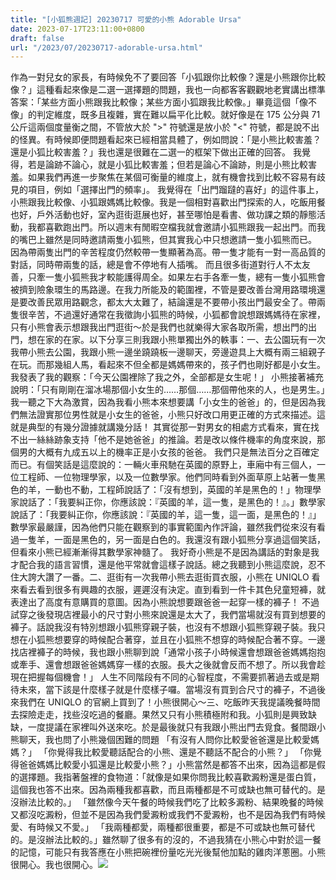 ```yaml
---
title: "[小狐熊週記] 20230717 可愛的小熊 Adorable Ursa"
date: 2023-07-17T23:11:00+0800
draft: false
url: "/2023/07/20230717-adorable-ursa.html"
---
```


作為一對兒女的家長，有時候免不了要回答「小狐跟你比較像？還是小熊跟你比較像？」這種看起來像是二選一選擇題的問題，我也一向都客客觀觀地老實講出標準答案：「某些方面小熊跟我比較像；某些方面小狐跟我比較像。」畢竟這個「像不像」的判定維度，既多且複雜，實在難以扁平化比較。就好像是在 175 公分與 71 公斤這兩個度量衡之間，不管放大於 ">" 符號還是放小於 "<" 符號，都是說不出的怪異。有時候即便問題看起來已經相當具體了，例如問說：「是小熊比較害羞？還是小狐比較害羞？」我也還是很難在二選一的框架下做出正確的回答。 我覺得，若是論跡不論心，就是小狐比較害羞；但若是論心不論跡，則是小熊比較害羞。如果我們再進一步聚焦在某個可衡量的維度上，就有機會找到比較不容易有歧見的項目，例如「選擇出門的頻率」。 我覺得在「出門蹓躂的喜好」的這件事上，小熊跟我比較像、小狐跟媽媽比較像。我是一個相對喜歡出門探索的人，吃飯用餐也好，戶外活動也好，室內逛街逛展也好，甚至哪怕是看書、做功課之類的靜態活動，我都喜歡跑出門。所以週末有閒暇空檔我就會邀請小狐熊跟我一起出門。而我的嘴巴上雖然是同時邀請兩隻小狐熊，但其實我心中只想邀請一隻小狐熊而已。 因為帶兩隻出門的辛苦程度仍然較帶一隻顯著為高。帶一隻才能有一對一高品質的對話，同時帶兩隻的話，總是會不停地有人插嘴。 而且很多街道對行人不太友善，只牽一隻小狐熊我才較能護得周全。如果左右手各牽一隻，總有一隻小狐熊會被擠到險象環生的馬路邊。在我力所能及的範圍裡，不管是要改善台灣用路環境還是要改善民眾用路觀念，都太大太難了，結論還是不要帶小孩出門最安全了。帶兩隻很辛苦，不過還好通常在我徵詢小狐熊的時候，小狐都會說想跟媽媽待在家裡，只有小熊會表示想跟我出門逛街～於是我們也就樂得大家各取所需，想出門的出門，想在家的在家。以下分享三則我跟小熊單獨出外的軼事：一、去公園玩有一次我帶小熊去公園，我跟小熊一邊坐蹺蹺板一邊聊天，旁邊遊具上大概有兩三組親子在玩。而那幾組人馬，看起來不但全都是媽媽帶來的，孩子們也剛好都是小女生。 我發表了我的觀察：「今天公園裡除了我之外，全部都是女生呢！」 小熊接著補充說明：「只有剛剛在溜冰場那個小女生的……那個……那個帶他來的人，也是男生。」我一聽之下大為激賞，因為我看小熊本來想要講「小女生的爸爸」的，但是因為我們無法證實那位男性就是小女生的爸爸，小熊只好改口用更正確的方式來描述。這就是典型的有幾分證據就講幾分話！ 其實從那一對男女的相處方式看來，實在找不出一絲絲跡象支持「他不是她爸爸」的推論。若是改以條件機率的角度來說，那個男的大概有九成五以上的機率正是小女孩的爸爸。 我們只是無法百分之百確定而已。有個笑話是這麼說的：一輛火車飛馳在英國的原野上，車廂中有三個人，一位工程師、一位物理學家，以及一位數學家。他們同時看到外面草原上站著一隻黑色的羊，一動也不動，工程師說話了：「沒有想到，英國的羊是黑色的！」物理學家說話了：「我要糾正你，你應該說：『英國的羊，這一隻，是黑色的！』。」數學家說話了：「我要糾正你，你應該說：『英國的羊，這一隻，這一面，是黑色的！』」數學家最嚴謹，因為他們只能在觀察到的事實範圍內作評論，雖然我們從來沒有看過一隻羊，一面是黑色的，另一面是白色的。我還沒有跟小狐熊分享過這個笑話，但看來小熊已經漸漸得其數學家神髓了。 我好奇小熊是不是因為講話的對象是我才配合我的語言習慣，還是他平常就會這樣子說話。總之我聽到小熊這麼說，忍不住大誇大讚了一番。二、逛街有一次我帶小熊去逛街買衣服，小熊在 UNIQLO 看來看去看到很多有興趣的衣服，遲遲沒有決定。直到看到一件卡其色兒童短褲，就表達出了高度有意購買的意圖。因為小熊說想要跟爸爸一起穿一樣的褲子！ 不過試穿之後發現店裡最小的尺寸對小熊來說還是太大了，我們當場就沒有買到想要的褲子。話說我沒有特別想跟小狐熊穿親子裝，也沒有不想跟小狐熊穿親子裝。我只想在小狐熊想要穿的時候配合著穿，並且在小狐熊不想穿的時候配合著不穿。一邊找店裡褲子的時候，我也跟小熊聊到說「通常小孩子小時候還會想跟爸爸媽媽抱抱或牽手、還會想跟爸爸媽媽穿一樣的衣服。長大之後就會反而不想了。所以我會趁現在把握每個機會！」 人生不同階段有不同的心智程度，不需要抓著過去或是期待未來，當下該是什麼樣子就是什麼樣子囉。當場沒有買到合尺寸的褲子，不過後來我們在 UNIQLO 的官網上買到了！小熊很開心～三、吃飯昨天我提議晚餐時間去探險走走，找些沒吃過的餐廳。果然又只有小熊積極附和我。小狐則是興致缺缺，一度提議在家裡叫外送來吃。於是最後就只有我跟小熊出門去覓食。餐間跟小熊聊天，我也問了小熊幾個困難的問題 「有沒有人問你比較愛爸爸還是比較愛媽媽？」 「你覺得我比較愛聽話配合的小熊、還是不聽話不配合的小熊？」 「你覺得爸爸媽媽比較愛小狐還是比較愛小熊？」小熊當然是都答不出來，因為這都是假的選擇題。我指著盤裡的食物道：「就像是如果你問我比較喜歡澱粉還是蛋白質，這個我也答不出來。因為兩種我都喜歡，而且兩種都是不可或缺也無可替代的。是沒辦法比較的。」 「雖然像今天午餐的時候我們吃了比較多澱粉、結果晚餐的時候又都沒吃澱粉，但並不是因為我們愛澱粉或我們不愛澱粉，也不是因為我們有時候愛、有時候又不愛。」 「我兩種都愛，兩種都很重要，都是不可或缺也無可替代的。是沒辦法比較的。」雖然聊了很多有的沒的，不過我猜在小熊心中對於這一餐的記憶，可能只有我答應在小熊把碗裡份量吃光光後幫他加點的雞肉洋蔥圈。小熊很開心。我也很開心。![]($https://blogger.googleusercontent.com/img/b/R29vZ2xl/AVvXsEhUS78olS8qjx25N6zvQKhheSB8uUucqs6e1XaE5WIv3ehrcXf1_oDIqtjJBf_SgXrxSGtEKxvvL-KG3ZGz4Iong9RyLrA2YCALEPlsjejmLxje4ynrnQbENjy_YLaQrdLjZurhLGfxCiNLUJyNeFvniHmx5nAbnBn4kQHebE5hZynUqdUWeo18n75_llg/s320/PXL_20230716_022654698.jpg)


